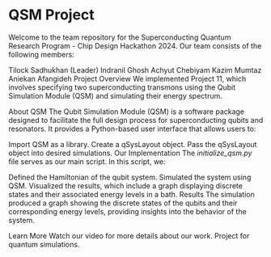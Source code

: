 # QSM Project
Welcome to the team repository for the Superconducting Quantum Research Program - Chip Design Hackathon 2024. Our team consists of the following members:

Tilock Sadhukhan (Leader)
Indranil Ghosh
Achyut Chebiyam
Kazim Mumtaz
Aniekan Afangideh
Project Overview
We implemented Project 11, which involves specifying two superconducting transmons using the Qubit Simulation Module (QSM) and simulating their energy spectrum.

About QSM
The Qubit Simulation Module (QSM) is a software package designed to facilitate the full design process for superconducting qubits and resonators. It provides a Python-based user interface that allows users to:

Import QSM as a library.
Create a qSysLayout object.
Pass the qSysLayout object into desired simulations.
Our Implementation
The _initialize_qsm.py_ file serves as our main script. In this script, we:

Defined the Hamiltonian of the qubit system.
Simulated the system using QSM.
Visualized the results, which include a graph displaying discrete states and their associated energy levels in a bath.
Results
The simulation produced a graph showing the discrete states of the qubits and their corresponding energy levels, providing insights into the behavior of the system.

Learn More
Watch our video for more details about our work.
Project for quantum simulations.
